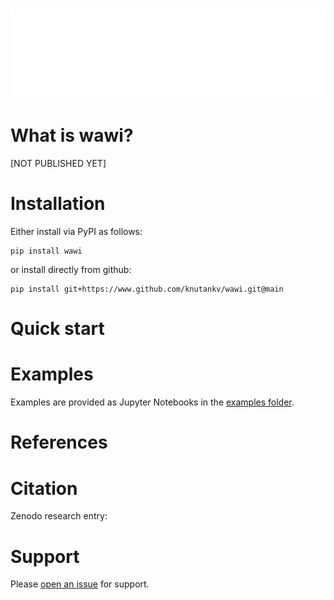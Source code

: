 ![WAWI logo](https://raw.githubusercontent.com/knutankv/wawi/main/wawi-logo-animated.svg)
=======================

What is wawi?
=======================
[NOT PUBLISHED YET]


Installation 
========================
Either install via PyPI as follows:

```
pip install wawi
```

or install directly from github:

```
pip install git+https://www.github.com/knutankv/wawi.git@main
```


Quick start
=======================

Examples
=======================
Examples are provided as Jupyter Notebooks in the [examples folder](https://github.com/knutankv/wawi/tree/main/examples).

References
=======================

Citation
=======================
Zenodo research entry:

Support
=======================
Please [open an issue](https://github.com/knutankv/wawi/issues/new) for support.

